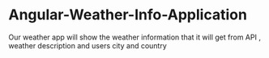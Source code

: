 # Angular-Weather-Info-Application
Our weather app will show the weather information that it will get from API , weather description and users city and country


